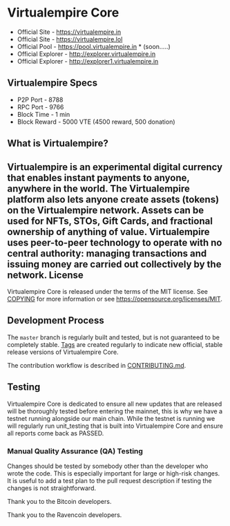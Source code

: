 Virtualempire Core
==================================

* Official Site - https://virtualempire.in
* Official Site - https://virtualempire.lol
* Official Pool - https://pool.virtualempire.in * (soon.....)
* Official Explorer - http://explorer.virtualempire.in
* Official Explorer - http://explorer1.virtualempire.in

Virtualempire Specs
-----------------
* P2P Port - 8788
* RPC Port - 9766
* Block Time - 1 min
* Block Reward - 5000 VTE (4500 reward, 500 donation)

What is Virtualempire?
-----------------
Virtualempire is an experimental digital currency that enables instant payments to anyone, anywhere in the world. The Virtualempire platform also lets anyone create assets (tokens) on the Virtualempire network. Assets can be used for NFTs, STOs, Gift Cards, and fractional ownership of anything of value. Virtualempire uses peer-to-peer technology to operate with no central authority: managing transactions and issuing money are carried out collectively by the network.
License
-------

Virtualempire Core is released under the terms of the MIT license. See [COPYING](COPYING) for more
information or see https://opensource.org/licenses/MIT.

Development Process
-------------------

The `master` branch is regularly built and tested, but is not guaranteed to be
completely stable. [Tags](https://github.com/ananthakannan92/Virtualempire/tags) are created
regularly to indicate new official, stable release versions of Virtualempire Core.

The contribution workflow is described in [CONTRIBUTING.md](CONTRIBUTING.md).

Testing
-------
Virtualempire Core is dedicated to ensure all new updates that are released will be thoroughly tested before entering the mainnet, this is why we have a testnet running alongside our main chain. While the testnet is running we will regularly run unit_testing that is built into Virtualempire Core and ensure all reports come back as PASSED.


### Manual Quality Assurance (QA) Testing

Changes should be tested by somebody other than the developer who wrote the
code. This is especially important for large or high-risk changes. It is useful
to add a test plan to the pull request description if testing the changes is
not straightforward.


Thank you to the Bitcoin developers.

Thank you to the Ravencoin developers.
